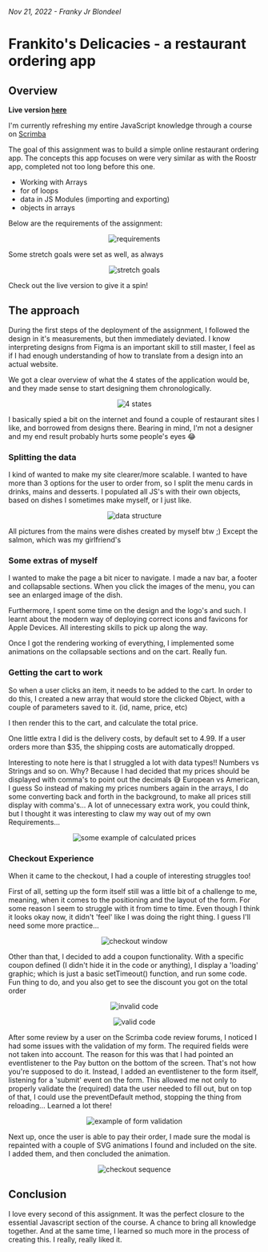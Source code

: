 *Nov 21, 2022 - Franky Jr Blondeel*


# Frankito's Delicacies - a restaurant ordering app

## Overview

**Live version [here](https://frankitos.netlify.app/)**

I'm currently refreshing my entire JavaScript knowledge through a course on [Scrimba](https://scrimba.com/allcourses)

The goal of this assignment was to build a simple online restaurant ordering app. The concepts this app focuses on were very similar as with the Roostr app, completed not too long before this one.
* Working with Arrays
* for of loops
* data in JS Modules (importing and exporting)
* objects in arrays

Below are the requirements of the assignment:
<p align="center">
<img alt="requirements" src="https://github.com/MrFranksJr/MrFranksJr/blob/main/assets/frankitos/requirements.png">
</p>

Some stretch goals were set as well, as always
<p align="center">
<img alt="stretch goals" src="https://github.com/MrFranksJr/MrFranksJr/blob/main/assets/frankitos/stretch_goals.png">
</p>

Check out the live version to give it a spin!


## The approach

During the first steps of the deployment of the assignment, I followed the design in it's measurements, but then immediately deviated. I know interpreting designs from Figma is an important skill to still master, I feel as if I had enough understanding of how to translate from a design into an actual website.

We got a clear overview of what the 4 states of the application would be, and they made sense to start designing them chronologically.
<p align="center">
<img alt="4 states" src="https://github.com/MrFranksJr/MrFranksJr/blob/main/assets/frankitos/4differentstates.png">
</p>

I basically spied a bit on the internet and found a couple of restaurant sites I like, and borrowed from designs there.
Bearing in mind, I'm not a designer and my end result probably hurts some people's eyes 😂


### Splitting the data
I kind of wanted to make my site clearer/more scalable. I wanted to have more than 3 options for the user to order from, so I split the menu cards in drinks, mains and desserts. I populated all JS's with their own objects, based on dishes I sometimes make myself, or I just like. 
<p align="center">
<img alt="data structure" src="https://github.com/MrFranksJr/MrFranksJr/blob/main/assets/frankitos/datastructure.png">
</p>

All pictures from the mains were dishes created by myself btw ;) Except the salmon, which was my girlfriend's


### Some extras of myself
I wanted to make the page a bit nicer to navigate. I made a nav bar, a footer and collapsable sections.
When you click the images of the menu, you can see an enlarged image of the dish.

Furthermore, I spent some time on the design and the logo's and such. I learnt about the modern way of deploying correct icons and favicons for Apple Devices. All interesting skills to pick up along the way.

Once I got the rendering working of everything, I implemented some animations on the collapsable sections and on the cart. Really fun.


### Getting the cart to work
So when a user clicks an item, it needs to be added to the cart. In order to do this, I created a new array that would store the clicked Object, with a couple of parameters saved to it. (id, name, price, etc)

I then render this to the cart, and calculate the total price.

One little extra I did is the delivery costs, by default set to 4.99. If a user orders more than $35, the shipping costs are automatically dropped.

Interesting to note here is that I struggled a lot with data types!! Numbers vs Strings and so on. Why? Because I had decided that my prices should be displayed with comma's to point out the decimals 😅 European vs American, I guess
So instead of making my prices numbers again in the arrays, I do some converting back and forth in the background, to make all prices still display with comma's... A lot of unnecessary extra work, you could think, but I thought it was interesting to claw my way out of my own Requirements...
<p align="center">
<img alt="some example of calculated prices" src="https://github.com/MrFranksJr/MrFranksJr/blob/main/assets/frankitos/cart-prices.png">
</p>


### Checkout Experience
When it came to the checkout, I had a couple of interesting struggles too!

First of all, setting up the form itself still was a little bit of a challenge to me, meaning, when it comes to the positioning and the layout of the form. For some reason I seem to struggle with it from time to time. Even though I think it looks okay now, it didn't 'feel' like I was doing the right thing. I guess I'll need some more practice...
<p align="center">
<img alt="checkout window" src="https://github.com/MrFranksJr/MrFranksJr/blob/main/assets/frankitos/checkout.png">
</p>

Other than that, I decided to add a coupon functionality. With a specific coupon defined (I didn't hide it in the code or anything), I display a 'loading' graphic; which is just a basic setTimeout() function, and run some code. Fun thing to do, and you also get to see the discount you got on the total order
<p align="center">
<img alt="invalid code" src="https://github.com/MrFranksJr/MrFranksJr/blob/main/assets/frankitos/invalid.gif">
</p>
<p align="center">
<img alt="valid code" src="https://github.com/MrFranksJr/MrFranksJr/blob/main/assets/frankitos/valid.gif">
</p>

After some review by a user on the Scrimba code review forums, I noticed I had some issues with the validation of my form. The required fields were not taken into account. The reason for this was that I had pointed an eventlistener to the Pay button on the bottom of the screen.
That's not how you're supposed to do it. Instead, I added an eventlistener to the form itself, listening for a 'submit' event on the form. This allowed me not only to properly validate the (required) data the user needed to fill out, but on top of that, I could use the preventDefault method, stopping the thing from reloading... Learned a lot there!
<p align="center">
<img alt="example of form validation" src="https://github.com/MrFranksJr/MrFranksJr/blob/main/assets/frankitos/validation.png">
</p>

Next up, once the user is able to pay their order, I made sure the modal is repainted with a couple of SVG animations I found and included on the site. I added them, and then concluded the animation.
<p align="center">
<img alt="checkout sequence" src="https://github.com/MrFranksJr/MrFranksJr/blob/main/assets/frankitos/payorder.gif">
</p>


## Conclusion

I love every second of this assignment. It was the perfect closure to the essential Javascript section of the course. A chance to bring all knowledge together. And at the same time, I learned so much more in the process of creating this. I really, really liked it.